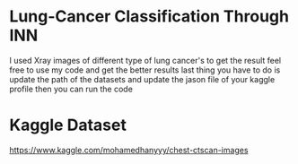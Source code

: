 # Lung-Cancer Classification Through INN
I used Xray images of different type of lung cancer's to get the result feel free to use my code and get the better results 
last thing you have to do is update the path of the datasets and update the jason file of your kaggle profile then you can run the code
# Kaggle Dataset
https://www.kaggle.com/mohamedhanyyy/chest-ctscan-images
